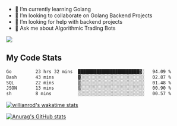 
- 🌱 I’m currently learning Golang
- 👯 I’m looking to collaborate on Golang Backend Projects
- 🤔 I’m looking for help with backend projects
- 💬 Ask me about Algorithmic Trading Bots

![](https://github-profile-trophy.vercel.app/?username=kevinbarrero)

## My Code Stats

<!--START_SECTION:waka-->

```txt
Go         23 hrs 32 mins  ███████████████████████▓░   94.09 %
Bash       43 mins         ▓░░░░░░░░░░░░░░░░░░░░░░░░   02.87 %
SQL        22 mins         ▒░░░░░░░░░░░░░░░░░░░░░░░░   01.48 %
JSON       13 mins         ▒░░░░░░░░░░░░░░░░░░░░░░░░   00.90 %
sh         8 mins          ░░░░░░░░░░░░░░░░░░░░░░░░░   00.57 %
```

<!--END_SECTION:waka-->

[![willianrod's wakatime stats](https://github-readme-stats.vercel.app/api/wakatime?username=holdandup&layout=compact&theme=react&custom_title=Wakatime%20All%20Time%20Stats&langs_count=8)](https://github.com/anuraghazra/github-readme-stats)

[![Anurag's GitHub stats](https://github-readme-stats.vercel.app/api?username=Kevinbarrero)](https://github.com/anuraghazra/github-readme-stats)





